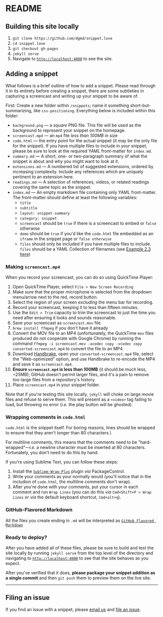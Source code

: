# README

## Building this site locally

1. `git clone https://github.com/dgmd/snippet.love`
2. `cd snippet.love`
3. `git checkout gh-pages`
4. `jekyll serve`
5. Navigate to [`http://localhost:4000`](http://localhost:4000) to see the site.

## Adding a snippet

What follows is a brief outline of how to add a snippet.  Please read through it in its entirety before creating a snippet, there are some subtleties in capturing a screencast and writing up your snippet to be aware of.

First: Create a new folder within `/snippets`; name it something short-but-summarizing, like `css-positioning`.  Everything below is included within this folder:

+ `background.png` — a _square_ PNG file.  This file will be used as the background to represent your snippet on the homepage.
+ `screencast.mp4` — an `mp4` file _less than 100MB_ in size
+ `code.html` — the entry point for the actual snippet (it may be the only file for the snippet).  If you have multiple files to include in your snippet, please be sure to look at the required YAML front-matter for `index.md`.
+ `summary.md` — A short, one- or two-paragraph summary of what the snippet is about and why you might want to look at it.
+ `extensions.md` — A numbered list of suggested extensions, ordered by increasing complexity.  Include any references which are uniquely pertinent to an extension here.
+ `readings.md` — A selection of references, videos, or related readings covering the same topic as the snippet.
+ `index.md` — An empty markdown file containing only YAML front-matter.  The front-matter should define at least the following variables:
  * `title`
  * `subtitle`
  * `layout: snippet-summary`
  * `category: snippet`
  * `screencast` should be `true` if there is a screencast to embed or `false` otherwise
  * `demo` should be `true` if you'd like the `code.html` file embedded as an `iframe` in the snippet page or `false otherwise`
  * `files` should only be included if you have multiple files to include.  `files` should be a YAML Collection of filenames (see [Example 2.3 here](http://yaml.org/spec/1.0/#id2489726))

### Making `screencast.mp4`

When you record your screencast, you can do so using QuickTime Player:

1. Open QuickTime Player, select `File > New Screen Recording`
2. Make sure that the proper microphone is selected from the dropdown menu/arrow next to the red, record button.
3. Select the region of your screen _excluding_ the menu bar for recording.
4. Record your screencast, keeping it to less than fifteen minutes.
5. Use the `Edit > Trim` capacity to trim the screencast to just the time you need after ensuring it looks and sounds reasonable.
6. Save your screencast as `screencast.mov` file.
7. `brew install ffmpeg` if you don't have it already
8. Convert the MOV file to an MP4 (unfortunately, the QuickTime `mov` files produced do not cooperate with Google Chrome) by running the command `ffmpeg -i screencast.mov -acodec copy -vcodec copy converted-screencast.mp4` to convert the file to an MP4.
9. Download [Handbrake](https://handbrake.fr/), open your `converted-screencast.mp4` file, select the "Web-optimized" option, and use Handbrake to re-encode the MP4 and save it as `screencast.mp4`.
10. **Ensure `screencast.mp4` is less than 100MB** (it should be much less, ~25MB); GitHub doesn't permit larger files, and it's a pain to remove too-large files from a repository's history.
11. Place `screencast.mp4` in your snippet folder.

Note that if you're testing this site locally, `jekyll` will choke on large movie files and refuse to serve them.  This will present as a `<video>` tag failing to load, but throwing no error (_i.e._ the play button will be ghosted).

### Wrapping comments in `code.html`

`code.html` is the snippet itself.  For boring reasons, lines should be wrapped to ensure that they aren't longer than 80 characters.\

For multiline comments, this means that the comments need to be "hard-wrapped"—_i.e._ a newline character must be inserted at 80 characters.  Fortunately, you don't need to do this by hand.

If you're using Sublime Text, you can follow these steps:
1. Install the [`Sublime-Wrap-Plus`](https://github.com/ehuss/Sublime-Wrap-Plus) plugin _via_ PackageControl.
2. Write your comments as your normally would (you'll notice that in the includion of `code.html`, the multiline comments don't wrap).
3. After you're done with your comments, put your cursor in each comment and run `Wrap Lines` (you can do this _via_ `Cmd+Shift+P > Wrap Lines` or _via_ the default keyboard shortcut, `Cmd+alt+q`).

### GitHub-Flavored Markdown

All the files you create ending in `.md` will be interpreted as [`GitHub Flavored Markdown`](http://github.github.com/github-flavored-markdown/)

### Ready to deploy?

After you have added all of these files, please be sure to build and test the site locally by running `jekyll serve` from the top level of the directory and navigating to [`http://localhost:4000`](http://localhost:4000) to see that the site behaves as you expect.

After you've verified that it does, **please package your snippet addition as a single commit** and then `git push` them to preview them on the live site.

---

## Filing an issue

If you find an issue with a snippet, please [email us](mailto:dgmde15@gmail.com) and [file an issue](https://github.com/dgmd/snippet.love/issues).